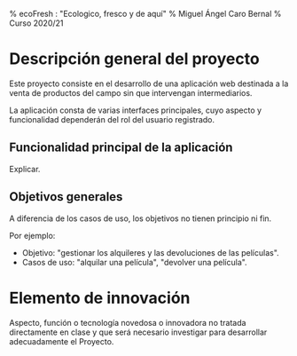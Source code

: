 % ecoFresh : "Ecologico, fresco y de aquí"
% Miguel Ángel Caro Bernal
% Curso 2020/21

# Descripción general del proyecto

Este proyecto consiste en el desarrollo de una aplicación web destinada a la venta de productos
del campo sin que intervengan intermediarios.

La aplicación consta de varias interfaces principales, cuyo aspecto y funcionalidad dependerán del rol del usuario registrado.



## Funcionalidad principal de la aplicación

Explicar.

## Objetivos generales

A diferencia de los casos de uso, los objetivos no tienen principio ni fin.

Por ejemplo:

* Objetivo: "gestionar los alquileres y las devoluciones de las películas".
* Casos de uso: "alquilar una película", "devolver una película".

# Elemento de innovación

Aspecto, función o tecnología novedosa o innovadora no tratada directamente
en clase y que será necesario investigar para desarrollar adecuadamente el
Proyecto.
